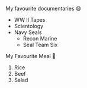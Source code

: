 My favourite documentaries :smile:
* WW II Tapes
* Scientology 
* Navy Seals
  * Recon Marine
  * Seal Team Six

My Favourite Meal :tada:
1.  Rice
2.  Beef
3.  Salad
  
